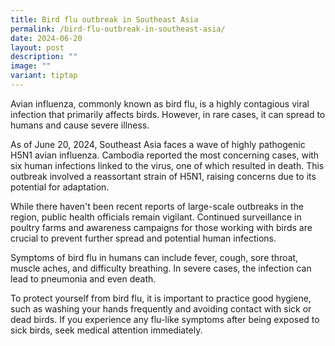 ```yaml
---
title: Bird flu outbreak in Southeast Asia
permalink: /bird-flu-outbreak-in-southeast-asia/
date: 2024-06-20
layout: post
description: ""
image: ""
variant: tiptap
---
```

<p>Avian influenza, commonly known as bird flu, is a highly contagious viral
infection that primarily affects birds. However, in rare cases, it can
spread to humans and cause severe illness.</p>
<p>As of June 20, 2024, Southeast Asia faces a wave of highly pathogenic
H5N1 avian influenza. Cambodia reported the most concerning cases, with
six human infections linked to the virus, one of which resulted in death.
This outbreak involved a reassortant strain of H5N1, raising concerns due
to its potential for adaptation.</p>
<p>While there haven't been recent reports of large-scale outbreaks in the
region, public health officials remain vigilant. Continued surveillance
in poultry farms and awareness campaigns for those working with birds are
crucial to prevent further spread and potential human infections.</p>
<p>Symptoms of bird flu in humans can include fever, cough, sore throat,
muscle aches, and difficulty breathing. In severe cases, the infection
can lead to pneumonia and even death. &nbsp;</p>
<p>To protect yourself from bird flu, it is important to practice good hygiene,
such as washing your hands frequently and avoiding contact with sick or
dead birds. If you experience any flu-like symptoms after being exposed
to sick birds, seek medical attention immediately.</p>